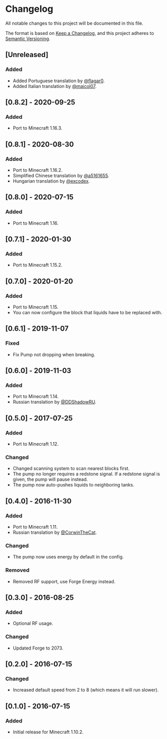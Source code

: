 # Changelog

All notable changes to this project will be documented in this file.

The format is based on [Keep a Changelog](https://keepachangelog.com/en/1.0.0/), and this project adheres
to [Semantic Versioning](https://semver.org/spec/v2.0.0.html).

## [Unreleased]

### Added

- Added Portuguese translation by [@flagar0](https://github.com/flagar0).
- Added Italian translation by [@maicol07](https://github.com/maicol07).

## [0.8.2] - 2020-09-25

### Added

- Port to Minecraft 1.16.3.

## [0.8.1] - 2020-08-30

### Added

- Port to Minecraft 1.16.2.
- Simplified Chinese translation by [@a5161655](https://github.com/a5161655).
- Hungarian translation by [@excodex](https://github.com/excodex).

## [0.8.0] - 2020-07-15

### Added

- Port to Minecraft 1.16.

## [0.7.1] - 2020-01-30

### Added

- Port to Minecraft 1.15.2.

## [0.7.0] - 2020-01-20

### Added

- Port to Minecraft 1.15.
- You can now configure the block that liquids have to be replaced with.

## [0.6.1] - 2019-11-07

### Fixed

- Fix Pump not dropping when breaking.

## [0.6.0] - 2019-11-03

### Added

- Port to Minecraft 1.14.
- Russian translation by [@DDShadowRU](https://github.com/DDShadowRU).

## [0.5.0] - 2017-07-25

### Added

- Port to Minecraft 1.12.

### Changed

- Changed scanning system to scan nearest blocks first.
- The pump no longer requires a redstone signal. If a redstone signal is given, the pump will pause instead.
- The pump now auto-pushes liquids to neighboring tanks.

## [0.4.0] - 2016-11-30

### Added

- Port to Minecraft 1.11.
- Russian translation by [@CorwinTheCat](https://github.com/CorwinTheCat).

### Changed

- The pump now uses energy by default in the config.

### Removed

- Removed RF support, use Forge Energy instead.

## [0.3.0] - 2016-08-25

### Added

- Optional RF usage.

### Changed

- Updated Forge to 2073.

## [0.2.0] - 2016-07-15

### Changed

- Increased default speed from 2 to 8 (which means it will run slower).

## [0.1.0] - 2016-07-15

### Added

- Initial release for Minecraft 1.10.2.
